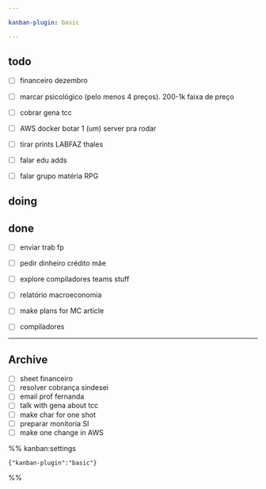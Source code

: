 ```yaml
---

kanban-plugin: basic

---
```


## todo

- [ ] financeiro dezembro
- [ ] marcar psicológico (pelo menos 4 preços). 200-1k faixa de preço
- [ ] cobrar gena tcc
- [ ] AWS docker botar 1 (um) server pra rodar
- [ ] tirar prints LABFAZ thales
- [ ] falar edu adds
- [ ] falar grupo matéria RPG


## doing



## done

- [ ] enviar trab fp
- [ ] pedir dinheiro crédito mãe
- [ ] explore compiladores teams stuff
- [ ] relatório macroeconomia
- [ ] make plans for MC article
- [ ] compiladores


***

## Archive

- [ ] sheet financeiro
- [ ] resolver cobrança sindesei
- [ ] email prof fernanda
- [ ] talk with gena about tcc
- [ ] make char for one shot
- [ ] preparar monitoria SI
- [ ] make one change in AWS

%% kanban:settings
```
{"kanban-plugin":"basic"}
```
%%